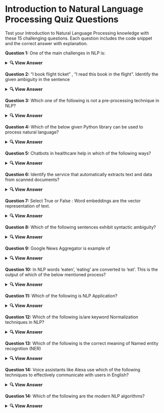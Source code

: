 # Introduction to Natural Language Processing Quiz Questions

Test your Introduction to Natural Language Processing knowledge with these 15 challenging questions. Each question includes the code snippet and the correct answer with explanation.

**Question 1:** One of the main challenges in NLP is:

<details> <summary><b>🔍 View Answer</b></summary>
✅ Answer: <p align="center">✔️ Handling ambiguity in sentence</p>

</details>

**Question 2:** “I book flight ticket” , “I read this book in the flight”. Identify the given ambiguity in the sentence

<details> <summary><b>🔍 View Answer</b></summary>
✅ Answer: <p align="center">✔️ Lexical Ambiguity</p>

</details>

**Question 3:** Which one of the following is not a pre-processing technique in NLP?

<details> <summary><b>🔍 View Answer</b></summary>
✅ Answer: <p align="center">✔️ Sentiment analysis</p>

</details>

**Question 4:** Which of the below given Python library can be used to process natural language?

<details> <summary><b>🔍 View Answer</b></summary>
✅ Answer: <p align="center">✔️ NLTK<p>
</details>

**Question 5:** Chatbots in healthcare help in which of the following ways?

<details> <summary><b>🔍 View Answer</b></summary>
✅ Answer: <p align="center">✔️ Managing a patient's medication <br>
✔️ Prescribe medication for simple diseases</p>

</details>

**Question 6:** Identify the service that automatically extracts text and data from scanned documents?

<details> <summary><b>🔍 View Answer</b></summary>
✅ Answer: <p align="center">✔️ Amazon Textract.</p>

</details>

**Question 7:** Select True or False : Word embeddings are the vector representation of text.

<details> <summary><b>🔍 View Answer</b></summary>
✅ Answer: <p align="center">✔️ true</p>

</details>

**Question 8:** Which of the following sentences exhibit syntactic ambiguity?

<details> <summary><b>🔍 View Answer</b></summary>
✅ Answer: <p align="center">✔️ Tiny arrows and spears were used in battle</p>
</details>


**Question 9:** Google News Aggregator is example of

<details> <summary><b>🔍 View Answer</b></summary>
✅ Answer: <p align="center">✔️ Text Summarization Application</p>

</details>


**Question 10:** In NLP words ‘eaten’, ‘eating’ are converted to ‘eat’. This is the output of which of the below mentioned process?

<details> <summary><b>🔍 View Answer</b></summary>
✅ Answer: <p align="center">✔️ Stemming</p>

</details>

**Question 11:** Which of the following is NLP Application?

<details> <summary><b>🔍 View Answer</b></summary>
✅ Answer: <p align="center">✔️ Text Summarization</p>

</details>


**Question 12:** Which of the following is/are keyword Normalization techniques in NLP?

<details> <summary><b>🔍 View Answer</b></summary>
✅ Answer: <p align="center">✔️ Stemming <br>
✔️ Lemmatization</p>

</details>

**Question 13:** Which of the following is the correct meaning of Named entity recognition (NER)

<details> <summary><b>🔍 View Answer</b></summary>
✅ Answer: <p align="center">✔️ Finding spans of text that constitute proper names and then classifying the type of the entity.</p>

</details>


**Question 14:** Voice assistants like Alexa use which of the following techniques to effectively communicate with users in English?

<details> <summary><b>🔍 View Answer</b></summary>
✅ Answer: <p align="center">✔️ Speech recognition<br>
✔️ Natural language generation<br>
✔️ Location based contextual information</p>

</details>

**Question 14:** Which of the following are the modern NLP algorithms?

<details> <summary><b>🔍 View Answer</b></summary>
✅ Answer: <p align="center">✔️ Machine Learning<br>
✔️ Deep Learning</p>

</details>